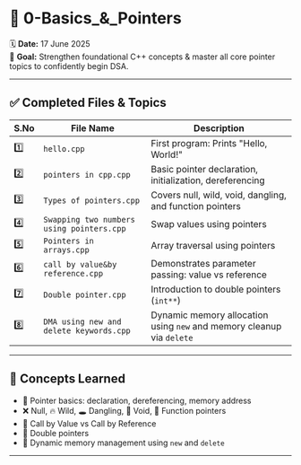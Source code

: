 # 📂 0-Basics_&_Pointers

🗓️ **Date:** 17 June 2025  
🎯 **Goal:** Strengthen foundational C++ concepts & master all core pointer topics to confidently begin DSA.

---

## ✅ Completed Files & Topics

| S.No | File Name                                  | Description                                                       |
|------|---------------------------------------------|-------------------------------------------------------------------|
| 1️⃣  | `hello.cpp`                                 | First program: Prints "Hello, World!"                             |
| 2️⃣  | `pointers in cpp.cpp`                       | Basic pointer declaration, initialization, dereferencing          |
| 3️⃣  | `Types of pointers.cpp`                     | Covers null, wild, void, dangling, and function pointers          |
| 4️⃣  | `Swapping two numbers using pointers.cpp`   | Swap values using pointers                                        |
| 5️⃣  | `Pointers in arrays.cpp`                    | Array traversal using pointers                                    |
| 6️⃣  | `call by value&by reference.cpp`            | Demonstrates parameter passing: value vs reference                |
| 7️⃣  | `Double pointer.cpp`                        | Introduction to double pointers (`int**`)                         |
| 8️⃣  | `DMA using new and delete keywords.cpp`     | Dynamic memory allocation using `new` and memory cleanup via `delete` |

---

## 🧠 Concepts Learned

- 🧵 Pointer basics: declaration, dereferencing, memory address
- ❌ Null, 🔥 Wild, 🕳️ Dangling, 🧊 Void, 🧭 Function pointers
- 🔄 Call by Value vs Call by Reference
- 🔗 Double pointers
- 🧰 Dynamic memory management using `new` and `delete`

---



